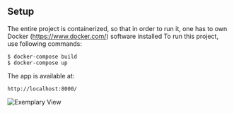 ## Setup
The entire project is containerized, so that in order to run it, 
one has to own Docker (https://www.docker.com/) software installed
To run this project, use following commands:

```
$ docker-compose build
$ docker-compose up 
```

The app is available at: 
```
http://localhost:8000/
```

![Exemplary View](https://i.imgur.com/XMYIZ5U.png "Exemplary View")

